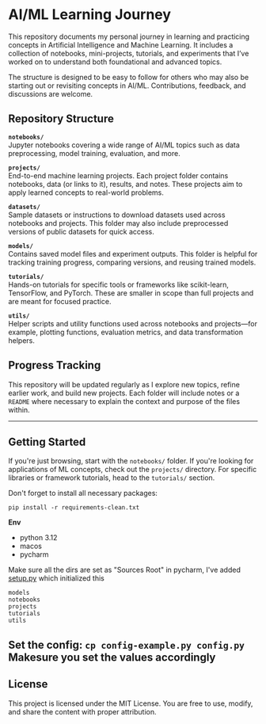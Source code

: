 # AI/ML Learning Journey

This repository documents my personal journey in learning and practicing concepts in Artificial Intelligence and Machine
Learning. It includes a collection of notebooks, mini-projects, tutorials, and experiments that I’ve worked on to
understand both foundational and advanced topics.

The structure is designed to be easy to follow for others who may also be starting out or revisiting concepts in AI/ML.
Contributions, feedback, and discussions are welcome.

## Repository Structure

**`notebooks/`**  
Jupyter notebooks covering a wide range of AI/ML topics such as data preprocessing, model training, evaluation, and
more.

**`projects/`**  
End-to-end machine learning projects. Each project folder contains notebooks, data (or links to it), results, and notes.
These projects aim to apply learned concepts to real-world problems.

**`datasets/`**  
Sample datasets or instructions to download datasets used across notebooks and projects. This folder may also include
preprocessed versions of public datasets for quick access.

**`models/`**  
Contains saved model files and experiment outputs. This folder is helpful for tracking training progress, comparing
versions, and reusing trained models.

**`tutorials/`**  
Hands-on tutorials for specific tools or frameworks like scikit-learn, TensorFlow, and PyTorch. These are smaller in
scope than full projects and are meant for focused practice.

**`utils/`**  
Helper scripts and utility functions used across notebooks and projects—for example, plotting functions, evaluation
metrics, and data transformation helpers.

## Progress Tracking

This repository will be updated regularly as I explore new topics, refine earlier work, and build new projects. Each
folder will include notes or a `README` where necessary to explain the context and purpose of the files within.

-----

## Getting Started

If you're just browsing, start with the `notebooks/` folder. If you're looking for applications of ML concepts, check
out the `projects/` directory. For specific libraries or framework tutorials, head to the `tutorials/` section.

Don't forget to install all necessary packages:

```shell
pip install -r requirements-clean.txt
```

**Env**

* python 3.12
* macos
* pycharm

Make sure all the dirs are set as "Sources Root" in pycharm, I've added [setup.py](setup.py) which initialized this

```shell
models
notebooks
projects
tutorials
utils
```

Set the config: `cp config-example.py config.py`
Makesure you set the values accordingly
----

## License

This project is licensed under the MIT License. You are free to use, modify, and share the content with proper
attribution.
